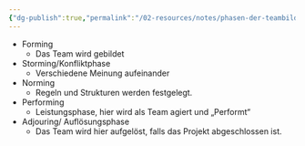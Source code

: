 ```yaml
---
{"dg-publish":true,"permalink":"/02-resources/notes/phasen-der-teambildung/","tags":["GFN/prüfungsrelevant/AP1/vorbereitung"],"noteIcon":"","updated":"2025-03-14T11:00:55.000+01:00"}
---
```


- Forming
	- Das Team wird gebildet
- Storming/Konfliktphase
	- Verschiedene Meinung aufeinander
- Norming
	-  Regeln und Strukturen werden festgelegt.
- Performing
	- Leistungsphase, hier wird als Team agiert und „Performt“
- Adjouring/ Auflösungsphase
	- Das Team wird hier aufgelöst, falls das Projekt abgeschlossen ist.